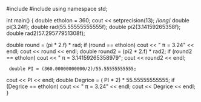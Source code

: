 #include <iostream>
#include <iomanip>
using namespace std;


int main() {
    double etholon = 360;
  cout << setprecision(13);
  /*long*/ double pi(3.24f);
   double rad(55.55555555555f);
   double pi2(3.14159265358f);
   double rad2(57.29577951308f);



  double round = (pi * 2.f) * rad;
  if (round == etholon)
    cout << " π = 3.24" << endl;
    cout << round << endl;
  double round2 = (pi2 * 2.f) * rad2;
  if (round2 == etholon)
    cout << " π = 3.14159265358979";
    cout << round2 << endl;

     double PI = (360.00000000000/2)/55.55555555555;
  cout << PI << endl;
     double Degrice = ( PI * 2) * 55.55555555555;
  if (Degrice == etholon)
    cout << " π = 3.24" << endl;
    cout << Degrice << endl;
} 
